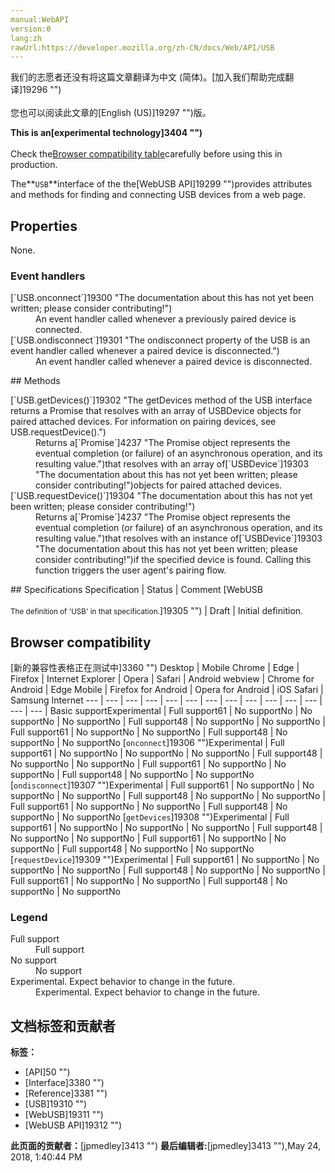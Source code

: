 ```yaml
---
manual:WebAPI
version:0
lang:zh
rawUrl:https://developer.mozilla.org/zh-CN/docs/Web/API/USB
---
```




<bdi>我们的志愿者还没有将这篇文章翻译为<bdi>中文 (简体)</bdi>。[加入我们帮助完成翻译]19296 "")<br></br>您也可以阅读此文章的[English (US)]19297 "")版。</bdi>






**This is an[experimental technology]3404 "")**<br></br>Check the[Browser compatibility table](%3258#Browser_compatibility "")carefully before using this in production.




The**`USB`**interface of the the[WebUSB API]19299 "")provides attributes and methods for finding and connecting USB devices from a web page.


## Properties<a name="Properties"></a>


None.


### Event handlers<a name="Event_handlers"></a>
<dl><dt id=''>[`USB.onconnect`]19300 "The documentation about this has not yet been written; please consider contributing!")</dt><dd>An event handler called whenever a previously paired device is connected.</dd><dt id=''>[`USB.ondisconnect`]19301 "The ondisconnect property of the USB is an event handler called whenever a paired device is disconnected.")</dt><dd>An event handler called whenever a paired device is disconnected.</dd></dl>
## Methods<a name="Methods"></a>
<dl><dt id=''>[`USB.getDevices()`]19302 "The getDevices method of the USB interface returns a Promise that resolves with an array of USBDevice objects for paired attached devices. For information on pairing devices, see USB.requestDevice().")</dt><dd>Returns a[`Promise`]4237 "The Promise object represents the eventual completion (or failure) of an asynchronous operation, and its resulting value.")that resolves with an array of[`USBDevice`]19303 "The documentation about this has not yet been written; please consider contributing!")objects for paired attached devices.</dd><dt id=''>[`USB.requestDevice()`]19304 "The documentation about this has not yet been written; please consider contributing!")</dt><dd>Returns a[`Promise`]4237 "The Promise object represents the eventual completion (or failure) of an asynchronous operation, and its resulting value.")that resolves with an instance of[`USBDevice`]19303 "The documentation about this has not yet been written; please consider contributing!")if the specified device is found. Calling this function triggers the user agent&#39;s pairing flow.</dd></dl>
## Specifications<a name="Specifications"></a>
Specification | Status | Comment 
[WebUSB<br></br><small>The definition of &#39;USB&#39; in that specification.</small>]19305 "") | Draft | Initial definition. 


## Browser compatibility<a name="Browser_compatibility"></a>
[新的兼容性表格正在测试中<i></i>]3360 "")
<abbr>Desktop<i></i></abbr> | <abbr>Mobile<i></i></abbr> 
<abbr>Chrome<i></i></abbr> | <abbr>Edge<i></i></abbr> | <abbr>Firefox<i></i></abbr> | <abbr>Internet Explorer<i></i></abbr> | <abbr>Opera<i></i></abbr> | <abbr>Safari<i></i></abbr> | <abbr>Android webview<i></i></abbr> | <abbr>Chrome for Android<i></i></abbr> | <abbr>Edge Mobile<i></i></abbr> | <abbr>Firefox for Android<i></i></abbr> | <abbr>Opera for Android<i></i></abbr> | <abbr>iOS Safari<i></i></abbr> | <abbr>Samsung Internet<i></i></abbr> 
 ---  |  ---  |  ---  |  ---  |  ---  |  ---  |  ---  |  ---  |  ---  |  ---  |  ---  |  ---  |  ---  |  ---  | 
Basic support<abbr>Experimental<i></i></abbr> | <abbr>Full support</abbr>61 | <abbr>No support</abbr>No | <abbr>No support</abbr>No | <abbr>No support</abbr>No | <abbr>Full support</abbr>48 | <abbr>No support</abbr>No | <abbr>No support</abbr>No | <abbr>Full support</abbr>61 | <abbr>No support</abbr>No | <abbr>No support</abbr>No | <abbr>Full support</abbr>48 | <abbr>No support</abbr>No | <abbr>No support</abbr>No 
[`onconnect`]19306 "")<abbr>Experimental<i></i></abbr> | <abbr>Full support</abbr>61 | <abbr>No support</abbr>No | <abbr>No support</abbr>No | <abbr>No support</abbr>No | <abbr>Full support</abbr>48 | <abbr>No support</abbr>No | <abbr>No support</abbr>No | <abbr>Full support</abbr>61 | <abbr>No support</abbr>No | <abbr>No support</abbr>No | <abbr>Full support</abbr>48 | <abbr>No support</abbr>No | <abbr>No support</abbr>No 
[`ondisconnect`]19307 "")<abbr>Experimental<i></i></abbr> | <abbr>Full support</abbr>61 | <abbr>No support</abbr>No | <abbr>No support</abbr>No | <abbr>No support</abbr>No | <abbr>Full support</abbr>48 | <abbr>No support</abbr>No | <abbr>No support</abbr>No | <abbr>Full support</abbr>61 | <abbr>No support</abbr>No | <abbr>No support</abbr>No | <abbr>Full support</abbr>48 | <abbr>No support</abbr>No | <abbr>No support</abbr>No 
[`getDevices`]19308 "")<abbr>Experimental<i></i></abbr> | <abbr>Full support</abbr>61 | <abbr>No support</abbr>No | <abbr>No support</abbr>No | <abbr>No support</abbr>No | <abbr>Full support</abbr>48 | <abbr>No support</abbr>No | <abbr>No support</abbr>No | <abbr>Full support</abbr>61 | <abbr>No support</abbr>No | <abbr>No support</abbr>No | <abbr>Full support</abbr>48 | <abbr>No support</abbr>No | <abbr>No support</abbr>No 
[`requestDevice`]19309 "")<abbr>Experimental<i></i></abbr> | <abbr>Full support</abbr>61 | <abbr>No support</abbr>No | <abbr>No support</abbr>No | <abbr>No support</abbr>No | <abbr>Full support</abbr>48 | <abbr>No support</abbr>No | <abbr>No support</abbr>No | <abbr>Full support</abbr>61 | <abbr>No support</abbr>No | <abbr>No support</abbr>No | <abbr>Full support</abbr>48 | <abbr>No support</abbr>No | <abbr>No support</abbr>No 


### Legend<a name="Legend"></a>
<dl><dt id=''><abbr>Full support</abbr></dt><dd>Full support</dd><dt id=''><abbr>No support</abbr></dt><dd>No support</dd><dt id=''><abbr>Experimental. Expect behavior to change in the future.<i></i></abbr></dt><dd>Experimental. Expect behavior to change in the future.</dd></dl>



## 文档标签和贡献者
**标签：**
* [API]50 "")
* [Interface]3380 "")
* [Reference]3381 "")
* [USB]19310 "")
* [WebUSB]19311 "")
* [WebUSB API]19312 "")

**此页面的贡献者：**[jpmedley]3413 "")
**最后编辑者:**[jpmedley]3413 ""),<time>May 24, 2018, 1:40:44 PM</time>


